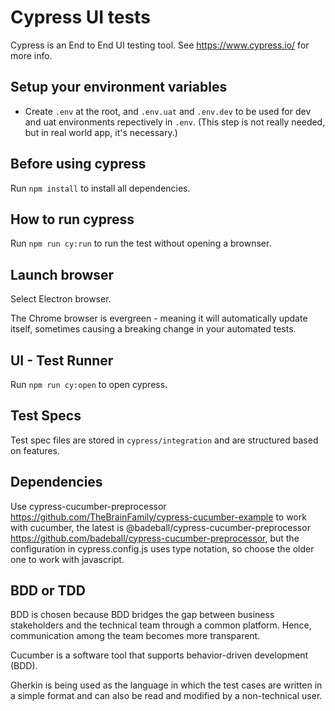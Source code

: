 # Cypress UI tests

Cypress is an End to End UI testing tool. See <https://www.cypress.io/> for more info.

## Setup your environment variables

- Create `.env` at the root, and `.env.uat` and `.env.dev` to be used for dev and uat environments repectively in `.env`. (This step is not really needed, but in real world app, it's necessary.)

## Before using cypress

Run `npm install` to install all dependencies.

## How to run cypress

Run `npm run cy:run` to run the test without opening a brownser.

## Launch browser

Select Electron browser.

The Chrome browser is evergreen - meaning it will automatically update itself, sometimes causing a breaking change in your automated tests.

## UI - Test Runner

Run `npm run cy:open` to open cypress.

## Test Specs

Test spec files are stored in `cypress/integration` and are structured based on features.

## Dependencies

Use cypress-cucumber-preprocessor <https://github.com/TheBrainFamily/cypress-cucumber-example> to work with cucumber, the latest is @badeball/cypress-cucumber-preprocessor <https://github.com/badeball/cypress-cucumber-preprocessor>, but the configuration in cypress.config.js uses type notation, so choose the older one to work with javascript.

## BDD or TDD

BDD is chosen because BDD bridges the gap between business stakeholders and the technical team through a common platform. Hence, communication among the team becomes more transparent.

Cucumber is a software tool that supports behavior-driven development (BDD).

Gherkin is being used as the language in which the test cases are written in a simple format and can also be read and modified by a non-technical user.
